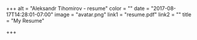 +++
alt = "Aleksandr Tihomirov - resume"
color = ""
date = "2017-08-17T14:28:01-07:00"
image = "avatar.png"
link1 = "resume.pdf"
link2 = ""
title = "My Resume"

+++
